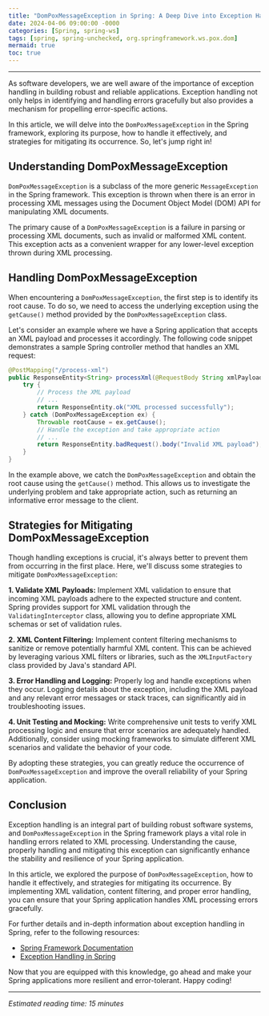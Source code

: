 ```yaml
---
title: "DomPoxMessageException in Spring: A Deep Dive into Exception Handling"
date: 2024-04-06 09:00:00 -0000
categories: [Spring, spring-ws]
tags: [spring, spring-unchecked, org.springframework.ws.pox.dom]
mermaid: true
toc: true
---
```



---

As software developers, we are well aware of the importance of exception handling in building robust and reliable applications. Exception handling not only helps in identifying and handling errors gracefully but also provides a mechanism for propelling error-specific actions.

In this article, we will delve into the `DomPoxMessageException` in the Spring framework, exploring its purpose, how to handle it effectively, and strategies for mitigating its occurrence. So, let's jump right in!

## Understanding DomPoxMessageException

`DomPoxMessageException` is a subclass of the more generic `MessageException` in the Spring framework. This exception is thrown when there is an error in processing XML messages using the Document Object Model (DOM) API for manipulating XML documents.

The primary cause of a `DomPoxMessageException` is a failure in parsing or processing XML documents, such as invalid or malformed XML content. This exception acts as a convenient wrapper for any lower-level exception thrown during XML processing.

## Handling DomPoxMessageException

When encountering a `DomPoxMessageException`, the first step is to identify its root cause. To do so, we need to access the underlying exception using the `getCause()` method provided by the `DomPoxMessageException` class.

Let's consider an example where we have a Spring application that accepts an XML payload and processes it accordingly. The following code snippet demonstrates a sample Spring controller method that handles an XML request:

```java
@PostMapping("/process-xml")
public ResponseEntity<String> processXml(@RequestBody String xmlPayload) {
    try {
        // Process the XML payload
        // ...
        return ResponseEntity.ok("XML processed successfully");
    } catch (DomPoxMessageException ex) {
        Throwable rootCause = ex.getCause();
        // Handle the exception and take appropriate action
        // ...
        return ResponseEntity.badRequest().body("Invalid XML payload");
    }
}
```

In the example above, we catch the `DomPoxMessageException` and obtain the root cause using the `getCause()` method. This allows us to investigate the underlying problem and take appropriate action, such as returning an informative error message to the client.

## Strategies for Mitigating DomPoxMessageException

Though handling exceptions is crucial, it's always better to prevent them from occurring in the first place. Here, we'll discuss some strategies to mitigate `DomPoxMessageException`:

**1. Validate XML Payloads:** Implement XML validation to ensure that incoming XML payloads adhere to the expected structure and content. Spring provides support for XML validation through the `ValidatingInterceptor` class, allowing you to define appropriate XML schemas or set of validation rules.

**2. XML Content Filtering:** Implement content filtering mechanisms to sanitize or remove potentially harmful XML content. This can be achieved by leveraging various XML filters or libraries, such as the `XMLInputFactory` class provided by Java's standard API.

**3. Error Handling and Logging:** Properly log and handle exceptions when they occur. Logging details about the exception, including the XML payload and any relevant error messages or stack traces, can significantly aid in troubleshooting issues.

**4. Unit Testing and Mocking:** Write comprehensive unit tests to verify XML processing logic and ensure that error scenarios are adequately handled. Additionally, consider using mocking frameworks to simulate different XML scenarios and validate the behavior of your code.

By adopting these strategies, you can greatly reduce the occurrence of `DomPoxMessageException` and improve the overall reliability of your Spring application.

## Conclusion

Exception handling is an integral part of building robust software systems, and `DomPoxMessageException` in the Spring framework plays a vital role in handling errors related to XML processing. Understanding the cause, properly handling and mitigating this exception can significantly enhance the stability and resilience of your Spring application.

In this article, we explored the purpose of `DomPoxMessageException`, how to handle it effectively, and strategies for mitigating its occurrence. By implementing XML validation, content filtering, and proper error handling, you can ensure that your Spring application handles XML processing errors gracefully.

For further details and in-depth information about exception handling in Spring, refer to the following resources:

- [Spring Framework Documentation](https://docs.spring.io/spring-framework/docs/current/reference/html/core.html#spring-core)
- [Exception Handling in Spring](https://www.baeldung.com/exception-handling-for-rest-with-spring)

Now that you are equipped with this knowledge, go ahead and make your Spring applications more resilient and error-tolerant. Happy coding!

---

*Estimated reading time: 15 minutes*